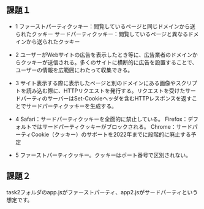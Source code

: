 ## 課題１

- 1
ファーストパーティクッキー：閲覧しているページと同じドメインから送られたクッキー
サードパーティクッキー：閲覧しているページと異なるドメインから送られたクッキー

- 2
ユーザーがWebサイトの広告を表示したとき等に、広告業者のドメインからクッキーが送信される。多くのサイトに横断的に広告を設置することで、ユーザーの情報を広範囲にわたって収集できる。

- 3
サイト表示する際に表示したページと別のドメインにある画像やスクリプトを読み込む際に、HTTPリクエストを発行する。リクエストを受けたサードパーティのサーバーはSet-Cookieヘッダを含むHTTPレスポンスを返すことでサードパーティクッキーを生成する。


- 4 
Safari：サードパーティクッキーを全面的に禁止している。
Firefox：デフォルトではサードパーティクッキーがブロックされる。
Chrome：サードパーティCookie（クッキー）のサポートを2022年までに段階的に廃止する予定

- 5
ファーストパーティクッキー。クッキーはポート番号で区別されない。

## 課題２
task2フォルダのapp.jsがファーストパーティ、app2.jsがサードパーティという想定です。
